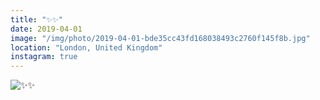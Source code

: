 ```yaml
---
title: "✨✨"
date: 2019-04-01
image: "/img/photo/2019-04-01-bde35cc43fd168038493c2760f145f8b.jpg"
location: "London, United Kingdom"
instagram: true
---
```


![✨✨](/img/photo/2019-04-01-bde35cc43fd168038493c2760f145f8b.jpg)
